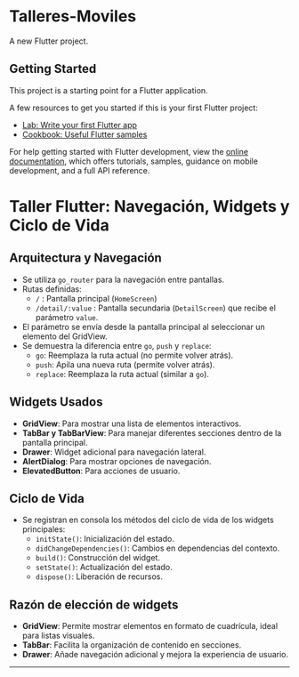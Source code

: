 # Talleres-Moviles

A new Flutter project.

## Getting Started

This project is a starting point for a Flutter application.

A few resources to get you started if this is your first Flutter project:

- [Lab: Write your first Flutter app](https://docs.flutter.dev/get-started/codelab)
- [Cookbook: Useful Flutter samples](https://docs.flutter.dev/cookbook)

For help getting started with Flutter development, view the
[online documentation](https://docs.flutter.dev/), which offers tutorials,
samples, guidance on mobile development, and a full API reference.

# Taller Flutter: Navegación, Widgets y Ciclo de Vida

## Arquitectura y Navegación

- Se utiliza `go_router` para la navegación entre pantallas.
- Rutas definidas:
  - `/` : Pantalla principal (`HomeScreen`)
  - `/detail/:value` : Pantalla secundaria (`DetailScreen`) que recibe el parámetro `value`.
- El parámetro se envía desde la pantalla principal al seleccionar un elemento del GridView.
- Se demuestra la diferencia entre `go`, `push` y `replace`:
  - `go`: Reemplaza la ruta actual (no permite volver atrás).
  - `push`: Apila una nueva ruta (permite volver atrás).
  - `replace`: Reemplaza la ruta actual (similar a `go`).

## Widgets Usados

- **GridView**: Para mostrar una lista de elementos interactivos.
- **TabBar y TabBarView**: Para manejar diferentes secciones dentro de la pantalla principal.
- **Drawer**: Widget adicional para navegación lateral.
- **AlertDialog**: Para mostrar opciones de navegación.
- **ElevatedButton**: Para acciones de usuario.

## Ciclo de Vida

- Se registran en consola los métodos del ciclo de vida de los widgets principales:
  - `initState()`: Inicialización del estado.
  - `didChangeDependencies()`: Cambios en dependencias del contexto.
  - `build()`: Construcción del widget.
  - `setState()`: Actualización del estado.
  - `dispose()`: Liberación de recursos.

## Razón de elección de widgets

- **GridView**: Permite mostrar elementos en formato de cuadrícula, ideal para listas visuales.
- **TabBar**: Facilita la organización de contenido en secciones.
- **Drawer**: Añade navegación adicional y mejora la experiencia de usuario.

---
